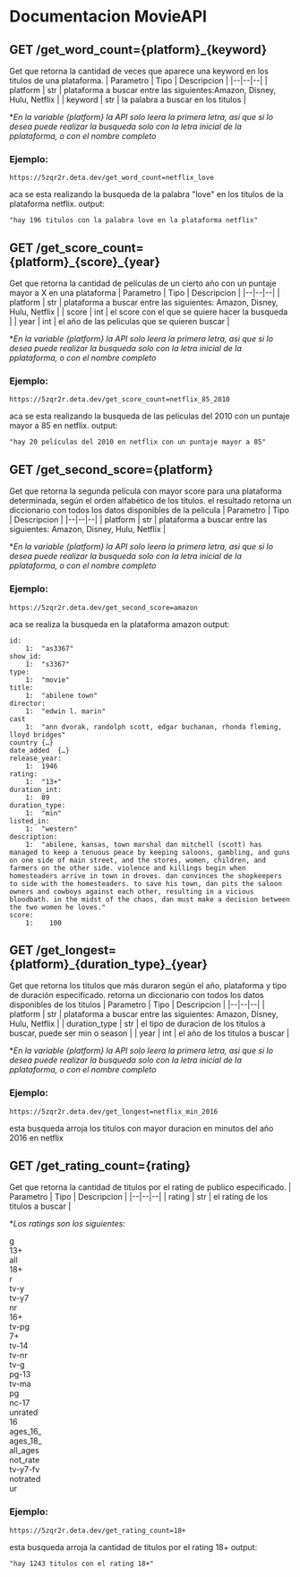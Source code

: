 # Documentacion MovieAPI

## GET	/get_word_count={platform}_{keyword}
Get que retorna la cantidad de veces que aparece una keyword en los titulos de una plataforma.
| Parametro | Tipo | Descripcion |
|--|--|--|
| platform | str | plataforma a buscar entre las siguientes:Amazon, Disney, Hulu, Netflix |
| keyword | str | la palabra a buscar en los titulos |

**En la variable {platform} la API solo leera la primera letra, asi que si lo desea puede realizar la busqueda solo con la letra inicial de la pplataforma, o con el nombre completo*

### Ejemplo:

    https://5zqr2r.deta.dev/get_word_count=netflix_love
aca se esta realizando la busqueda de la palabra "love" en los titulos de la plataforma netflix.
output:

    "hay 196 titulos con la palabra love en la plataforma netflix"

## GET	/get_score_count={platform}\_{score}_{year}
Get que retorna la cantidad de películas de un cierto año con un puntaje mayor a X en una plataforma
| Parametro | Tipo | Descripcion |
|--|--|--|
| platform | str | plataforma a buscar entre las siguientes: Amazon, Disney, Hulu, Netflix |
| score | int | el score con el que se quiere hacer la busqueda |
| year | int | el año de las peliculas que se quieren buscar |

**En la variable {platform} la API solo leera la primera letra, asi que si lo desea puede realizar la busqueda solo con la letra inicial de la pplataforma, o con el nombre completo*
### Ejemplo:

    https://5zqr2r.deta.dev/get_score_count=netflix_85_2010
aca se esta realizando la busqueda de las peliculas del 2010 con un puntaje mayor a 85 en netflix.
output:

    "hay 20 películas del 2010 en netflix con un puntaje mayor a 85"

## GET	/get_second_score={platform}

Get que retorna la segunda película con mayor score para una plataforma determinada, según el orden alfabético de los títulos. el resultado retorna un diccionario con todos los datos disponibles de la pelicula
| Parametro | Tipo | Descripcion |
|--|--|--|
| platform | str | plataforma a buscar entre las siguientes: Amazon, Disney, Hulu, Netflix |

**En la variable {platform} la API solo leera la primera letra, asi que si lo desea puede realizar la busqueda solo con la letra inicial de la pplataforma, o con el nombre completo*
### Ejemplo:

    https://5zqr2r.deta.dev/get_second_score=amazon
aca se realiza la busqueda en la plataforma amazon
output:

    id:
        1:	"as3367"
    show_id:
        1:	"s3367"
    type:
        1:	"movie"
    title:
        1:	"abilene town"
    director:
        1:	"edwin l. marin"
    cast	
        1:	"ann dvorak, randolph scott, edgar buchanan, rhonda fleming, lloyd bridges"
    country	{…}
    date_added	{…}
    release_year:
        1:  1946
    rating:
        1:	"13+"
    duration_int:
        1:	89
    duration_type:
        1:	"min"
    listed_in:
        1:	"western"
    description:
        1:	"abilene, kansas, town marshal dan mitchell (scott) has managed to keep a tenuous peace by keeping saloons, gambling, and guns on one side of main street, and the stores, women, children, and farmers on the other side. violence and killings begin when homesteaders arrive in town in droves. dan convinces the shopkeepers to side with the homesteaders. to save his town, dan pits the saloon owners and cowboys against each other, resulting in a vicious bloodbath. in the midst of the chaos, dan must make a decision between the two women he loves."
    score:
        1:    100

## GET /get_longest={platform}\_{duration_type}_{year}

Get que retorna los titulos que más duraron según el año, plataforma y tipo de duración especificado. retorna un diccionario con todos los datos disponibles de los titulos
| Parametro | Tipo | Descripcion |
|--|--|--|
| platform | str | plataforma a buscar entre las siguientes: Amazon, Disney, Hulu, Netflix |
| duration_type | str | el tipo de duracion de los titulos a buscar, puede ser min o season |
| year | int | el año de los titulos a buscar |

**En la variable {platform} la API solo leera la primera letra, asi que si lo desea puede realizar la busqueda solo con la letra inicial de la pplataforma, o con el nombre completo*
### Ejemplo:

    https://5zqr2r.deta.dev/get_longest=netflix_min_2016
esta busqueda arroja los titulos con mayor duracion en minutos del año 2016 en netflix

## GET /get_rating_count={rating}
Get que retorna la cantidad de titulos por el rating de publico especificado.
| Parametro | Tipo | Descripcion |
|--|--|--|
| rating | str | el rating de los titulos a buscar |

**Los ratings son los siguientes:*

g<br>
13+<br>
all<br>
18+<br>
r<br>
tv-y<br>
tv-y7<br>
nr<br>
16+<br>
tv-pg<br>
7+<br>
tv-14<br>
tv-nr<br>
tv-g<br>
pg-13<br>
tv-ma<br>
pg<br>
nc-17<br>
unrated<br>
16<br>
ages_16_<br>
ages_18_<br>
all_ages<br>
not_rate<br>
tv-y7-fv<br>
notrated<br>
ur<br>
### Ejemplo:

    https://5zqr2r.deta.dev/get_rating_count=18+
esta busqueda arroja la cantidad de titulos por el rating 18+
output:

    "hay 1243 titulos con el rating 18+"